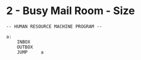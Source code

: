 # 2 - Busy Mail Room - Size

```
-- HUMAN RESOURCE MACHINE PROGRAM --

a:
    INBOX   
    OUTBOX  
    JUMP     a



```